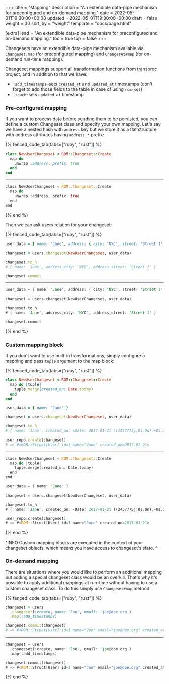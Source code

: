+++
title = "Mapping"
description = "An extendible data-pipe mechanism for preconfigured and on-demand mapping."
date = 2022-05-01T19:30:00+00:00
updated = 2022-05-01T19:30:00+00:00
draft = false
weight = 30
sort_by = "weight"
template = "docs/page.html"

[extra]
lead = "An extendible data-pipe mechanism for preconfigured and on-demand mapping."
toc = true
top = false
+++

Changesets have an extendible data-pipe mechanism available via `Changeset.map` (for preconfigured mapping) and `Changeset#map` (for on-demand run-time mapping).

Changeset mappings support all transformation functions from [transproc](https://github.com/solnic/transproc) project, and in addition to that we have:

* `:add_timestamps`–sets `created_at` and `updated_at` timestamps (don't forget to add those fields to the table in case of using `rom-sql`)
* `:touch`–sets `updated_at` timestamp

### Pre-configured mapping

If you want to process data before sending them to be persisted, you can define a custom Changeset class and specify your own mapping. Let's say we have a nested hash with `address` key but we store it as a flat structure with address attributes having `address_*` prefix:

{% fenced_code_tab(tabs=["ruby", "rust"]) %}
```ruby
class NewUserChangeset < ROM::Changeset::Create
  map do
    unwrap :address, prefix: true
  end
end
```
---
```rust
class NewUserChangeset < ROM::Changeset::Create
  map do
    unwrap :address, prefix: true
  end
end
```
{% end %}

Then we can ask users relation for your changeset:

{% fenced_code_tab(tabs=["ruby", "rust"]) %}
```ruby
user_data = { name: 'Jane', address: { city: 'NYC', street: 'Street 1' } }

changeset = users.changeset(NewUserChangeset, user_data)

changeset.to_h
# { name: 'Jane', address_city: 'NYC', address_street: 'Street 1' }

changeset.commit
```
---
```rust
user_data = { name: 'Jane', address: { city: 'NYC', street: 'Street 1' } }

changeset = users.changeset(NewUserChangeset, user_data)

changeset.to_h
# { name: 'Jane', address_city: 'NYC', address_street: 'Street 1' }

changeset.commit
```
{% end %}

### Custom mapping block

If you don't want to use built-in transformations, simply configure a mapping and pass `tuple` argument to the map block:

{% fenced_code_tab(tabs=["ruby", "rust"]) %}
```ruby
class NewUserChangeset < ROM::Changeset::Create
  map do |tuple|
    tuple.merge(created_on: Date.today)
  end
end

user_data = { name: 'Jane' }

changeset = users.changeset(NewUserChangeset, user_data)

changeset.to_h
# { name: 'Jane', created_on: <Date: 2017-01-21 ((2457775j,0s,0n),+0s,2299161j)> }

user_repo.create(changeset)
# => #<ROM::Struct[User] id=1 name="Jane" created_on=2017-01-21>
```
---
```rust
class NewUserChangeset < ROM::Changeset::Create
  map do |tuple|
    tuple.merge(created_on: Date.today)
  end
end

user_data = { name: 'Jane' }

changeset = users.changeset(NewUserChangeset, user_data)

changeset.to_h
# { name: 'Jane', created_on: <Date: 2017-01-21 ((2457775j,0s,0n),+0s,2299161j)> }

user_repo.create(changeset)
# => #<ROM::Struct[User] id=1 name="Jane" created_on=2017-01-21>
```
{% end %}

^INFO
Custom mapping blocks are executed in the context of your changeset objects, which means you have access to changeset's state.
^

### On-demand mapping

There are situations where you would like to perform an additional mapping but adding a special changeset class would be an overkill. That's why it's possible to apply additional mappings at run-time without having to use a custom changeset class. To do this simply use `Changeset#map` method:

{% fenced_code_tab(tabs=["ruby", "rust"]) %}
```ruby
changeset = users
  .changeset(:create, name: 'Joe', email: 'joe@doe.org')
  .map(:add_timestamps)

changeset.commit(changeset)
# => #<ROM::Struct[User] id=1 name="Joe" email="joe@doe.org" created_at=2016-07-22 14:45:02 +0200 updated_at=2016-07-22 14:45:02 +0200>
```
---
```rust
changeset = users
  .changeset(:create, name: 'Joe', email: 'joe@doe.org')
  .map(:add_timestamps)

changeset.commit(changeset)
# => #<ROM::Struct[User] id=1 name="Joe" email="joe@doe.org" created_at=2016-07-22 14:45:02 +0200 updated_at=2016-07-22 14:45:02 +0200>
```
{% end %}
